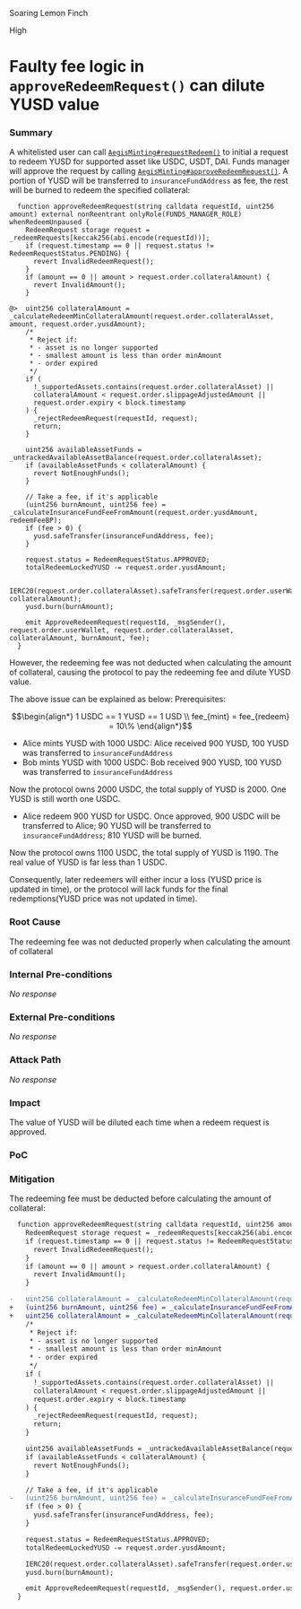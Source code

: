 Soaring Lemon Finch

High

# Faulty fee logic in `approveRedeemRequest()` can dilute YUSD value

### Summary
A whitelisted user can call [`AegisMinting#requestRedeem()`](https://github.com/sherlock-audit/2025-04-aegis-op-grant/blob/main/aegis-contracts/contracts/AegisMinting.sol#L277-L307) to initial a request to redeem YUSD for supported asset like USDC, USDT, DAI. 
Funds manager will approve the request by calling [`AegisMinting#approveRedeemRequest()`](https://github.com/sherlock-audit/2025-04-aegis-op-grant/blob/main/aegis-contracts/contracts/AegisMinting.sol#L315-L358). A portion of YUSD will be transferred to `insuranceFundAddress` as fee, the rest will be burned to redeem the specified collateral:
```solidity
  function approveRedeemRequest(string calldata requestId, uint256 amount) external nonReentrant onlyRole(FUNDS_MANAGER_ROLE) whenRedeemUnpaused {
    RedeemRequest storage request = _redeemRequests[keccak256(abi.encode(requestId))];
    if (request.timestamp == 0 || request.status != RedeemRequestStatus.PENDING) {
      revert InvalidRedeemRequest();
    }
    if (amount == 0 || amount > request.order.collateralAmount) {
      revert InvalidAmount();
    }

@>  uint256 collateralAmount = _calculateRedeemMinCollateralAmount(request.order.collateralAsset, amount, request.order.yusdAmount);
    /*
     * Reject if:
     * - asset is no longer supported
     * - smallest amount is less than order minAmount
     * - order expired
     */
    if (
      !_supportedAssets.contains(request.order.collateralAsset) ||
      collateralAmount < request.order.slippageAdjustedAmount ||
      request.order.expiry < block.timestamp
    ) {
      _rejectRedeemRequest(requestId, request);
      return;
    }

    uint256 availableAssetFunds = _untrackedAvailableAssetBalance(request.order.collateralAsset);
    if (availableAssetFunds < collateralAmount) {
      revert NotEnoughFunds();
    }

    // Take a fee, if it's applicable
    (uint256 burnAmount, uint256 fee) = _calculateInsuranceFundFeeFromAmount(request.order.yusdAmount, redeemFeeBP);
    if (fee > 0) {
      yusd.safeTransfer(insuranceFundAddress, fee);
    }

    request.status = RedeemRequestStatus.APPROVED;
    totalRedeemLockedYUSD -= request.order.yusdAmount;

    IERC20(request.order.collateralAsset).safeTransfer(request.order.userWallet, collateralAmount);
    yusd.burn(burnAmount);

    emit ApproveRedeemRequest(requestId, _msgSender(), request.order.userWallet, request.order.collateralAsset, collateralAmount, burnAmount, fee);
  }
```
However, the redeeming fee was not deducted when calculating the amount of collateral, causing the protocol to pay the redeeming fee and dilute YUSD value.

The above issue can be explained as below: 
Prerequisites:
```math
\begin{align*}
1 USDC == 1 YUSD == 1 USD \\
fee_{mint} =  fee_{redeem} = 10\% 
\end{align*}
```
- Alice mints YUSD with 1000 USDC: Alice received 900 YUSD, 100 YUSD was transferred to `insuranceFundAddress`
- Bob mints YUSD with 1000 USDC: Bob received 900 YUSD, 100 YUSD was transferred to `insuranceFundAddress`

Now the protocol owns 2000 USDC, the total supply of YUSD is 2000. One YUSD is still worth one USDC.
- Alice redeem 900 YUSD for USDC. Once approved, 900 USDC will be transferred to Alice; 90 YUSD will be transferred to `insuranceFundAddress`; 810 YUSD will be burned. 

Now the protocol owns 1100 USDC, the total supply of YUSD is 1190. The real value of YUSD is far less than 1 USDC.

Consequently, later redeemers will either incur a loss (YUSD price is updated in time), or the protocol will lack funds for the final redemptions(YUSD price was not updated in time).

### Root Cause

The redeeming fee was not deducted properly when calculating the amount of collateral

### Internal Pre-conditions

_No response_

### External Pre-conditions

_No response_

### Attack Path

_No response_

### Impact
The value of YUSD will be diluted each time when a redeem request is approved.

### PoC

### Mitigation
The redeeming fee must be deducted before calculating the amount of collateral: 
```diff
  function approveRedeemRequest(string calldata requestId, uint256 amount) external nonReentrant onlyRole(FUNDS_MANAGER_ROLE) whenRedeemUnpaused {
    RedeemRequest storage request = _redeemRequests[keccak256(abi.encode(requestId))];
    if (request.timestamp == 0 || request.status != RedeemRequestStatus.PENDING) {
      revert InvalidRedeemRequest();
    }
    if (amount == 0 || amount > request.order.collateralAmount) {
      revert InvalidAmount();
    }

-   uint256 collateralAmount = _calculateRedeemMinCollateralAmount(request.order.collateralAsset, amount, request.order.yusdAmount);
+   (uint256 burnAmount, uint256 fee) = _calculateInsuranceFundFeeFromAmount(request.order.yusdAmount, redeemFeeBP);
+   uint256 collateralAmount = _calculateRedeemMinCollateralAmount(request.order.collateralAsset, amount, burnAmount);
    /*
     * Reject if:
     * - asset is no longer supported
     * - smallest amount is less than order minAmount
     * - order expired
     */
    if (
      !_supportedAssets.contains(request.order.collateralAsset) ||
      collateralAmount < request.order.slippageAdjustedAmount ||
      request.order.expiry < block.timestamp
    ) {
      _rejectRedeemRequest(requestId, request);
      return;
    }

    uint256 availableAssetFunds = _untrackedAvailableAssetBalance(request.order.collateralAsset);
    if (availableAssetFunds < collateralAmount) {
      revert NotEnoughFunds();
    }

    // Take a fee, if it's applicable
-   (uint256 burnAmount, uint256 fee) = _calculateInsuranceFundFeeFromAmount(request.order.yusdAmount, redeemFeeBP);
    if (fee > 0) {
      yusd.safeTransfer(insuranceFundAddress, fee);
    }

    request.status = RedeemRequestStatus.APPROVED;
    totalRedeemLockedYUSD -= request.order.yusdAmount;

    IERC20(request.order.collateralAsset).safeTransfer(request.order.userWallet, collateralAmount);
    yusd.burn(burnAmount);

    emit ApproveRedeemRequest(requestId, _msgSender(), request.order.userWallet, request.order.collateralAsset, collateralAmount, burnAmount, fee);
  }
```